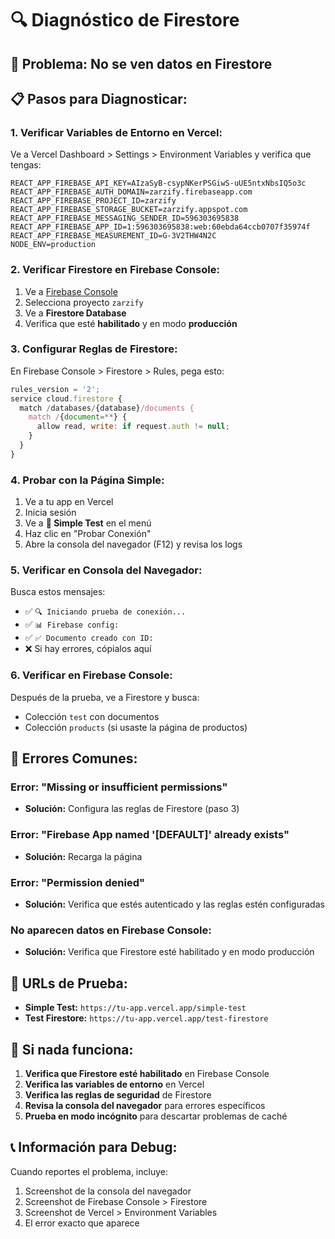 # 🔍 Diagnóstico de Firestore

## 🚨 **Problema:** No se ven datos en Firestore

## 📋 **Pasos para Diagnosticar:**

### 1. **Verificar Variables de Entorno en Vercel:**

Ve a Vercel Dashboard > Settings > Environment Variables y verifica que tengas:

```
REACT_APP_FIREBASE_API_KEY=AIzaSyB-csypNKerPSGiwS-uUE5ntxNbsIQ5o3c
REACT_APP_FIREBASE_AUTH_DOMAIN=zarzify.firebaseapp.com
REACT_APP_FIREBASE_PROJECT_ID=zarzify
REACT_APP_FIREBASE_STORAGE_BUCKET=zarzify.appspot.com
REACT_APP_FIREBASE_MESSAGING_SENDER_ID=596303695838
REACT_APP_FIREBASE_APP_ID=1:596303695838:web:60ebda64ccb0707f35974f
REACT_APP_FIREBASE_MEASUREMENT_ID=G-3V2THW4N2C
NODE_ENV=production
```

### 2. **Verificar Firestore en Firebase Console:**

1. Ve a [Firebase Console](https://console.firebase.google.com/)
2. Selecciona proyecto `zarzify`
3. Ve a **Firestore Database**
4. Verifica que esté **habilitado** y en modo **producción**

### 3. **Configurar Reglas de Firestore:**

En Firebase Console > Firestore > Rules, pega esto:

```javascript
rules_version = '2';
service cloud.firestore {
  match /databases/{database}/documents {
    match /{document=**} {
      allow read, write: if request.auth != null;
    }
  }
}
```

### 4. **Probar con la Página Simple:**

1. Ve a tu app en Vercel
2. Inicia sesión
3. Ve a **🔧 Simple Test** en el menú
4. Haz clic en "Probar Conexión"
5. Abre la consola del navegador (F12) y revisa los logs

### 5. **Verificar en Consola del Navegador:**

Busca estos mensajes:

- ✅ `🔍 Iniciando prueba de conexión...`
- ✅ `📊 Firebase config:`
- ✅ `✅ Documento creado con ID:`
- ❌ Si hay errores, cópialos aquí

### 6. **Verificar en Firebase Console:**

Después de la prueba, ve a Firestore y busca:

- Colección `test` con documentos
- Colección `products` (si usaste la página de productos)

## 🚨 **Errores Comunes:**

### **Error: "Missing or insufficient permissions"**

- **Solución:** Configura las reglas de Firestore (paso 3)

### **Error: "Firebase App named '[DEFAULT]' already exists"**

- **Solución:** Recarga la página

### **Error: "Permission denied"**

- **Solución:** Verifica que estés autenticado y las reglas estén configuradas

### **No aparecen datos en Firebase Console:**

- **Solución:** Verifica que Firestore esté habilitado y en modo producción

## 📱 **URLs de Prueba:**

- **Simple Test:** `https://tu-app.vercel.app/simple-test`
- **Test Firestore:** `https://tu-app.vercel.app/test-firestore`

## 🔧 **Si nada funciona:**

1. **Verifica que Firestore esté habilitado** en Firebase Console
2. **Verifica las variables de entorno** en Vercel
3. **Verifica las reglas de seguridad** de Firestore
4. **Revisa la consola del navegador** para errores específicos
5. **Prueba en modo incógnito** para descartar problemas de caché

## 📞 **Información para Debug:**

Cuando reportes el problema, incluye:

1. Screenshot de la consola del navegador
2. Screenshot de Firebase Console > Firestore
3. Screenshot de Vercel > Environment Variables
4. El error exacto que aparece
